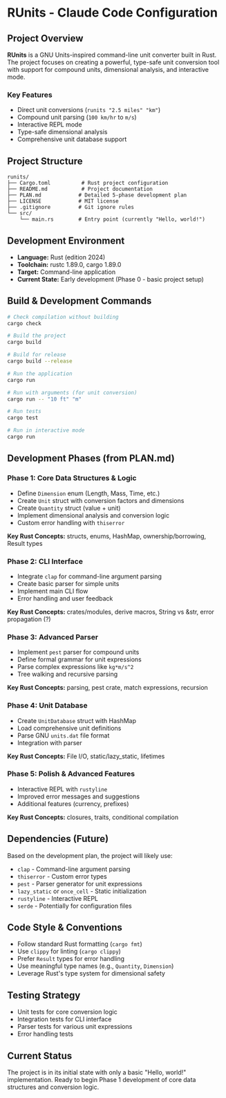 # RUnits - Claude Code Configuration

## Project Overview
**RUnits** is a GNU Units-inspired command-line unit converter built in Rust. The project focuses on creating a powerful, type-safe unit conversion tool with support for compound units, dimensional analysis, and interactive mode.

### Key Features
- Direct unit conversions (`runits "2.5 miles" "km"`)
- Compound unit parsing (`100 km/hr` to `m/s`)
- Interactive REPL mode
- Type-safe dimensional analysis
- Comprehensive unit database support

## Project Structure
```
runits/
├── Cargo.toml          # Rust project configuration
├── README.md           # Project documentation
├── PLAN.md            # Detailed 5-phase development plan
├── LICENSE            # MIT license
├── .gitignore         # Git ignore rules
└── src/
    └── main.rs        # Entry point (currently "Hello, world!")
```

## Development Environment
- **Language:** Rust (edition 2024)
- **Toolchain:** rustc 1.89.0, cargo 1.89.0
- **Target:** Command-line application
- **Current State:** Early development (Phase 0 - basic project setup)

## Build & Development Commands
```bash
# Check compilation without building
cargo check

# Build the project
cargo build

# Build for release
cargo build --release

# Run the application
cargo run

# Run with arguments (for unit conversion)
cargo run -- "10 ft" "m"

# Run tests
cargo test

# Run in interactive mode
cargo run
```

## Development Phases (from PLAN.md)

### Phase 1: Core Data Structures & Logic
- Define `Dimension` enum (Length, Mass, Time, etc.)
- Create `Unit` struct with conversion factors and dimensions
- Create `Quantity` struct (value + unit)
- Implement dimensional analysis and conversion logic
- Custom error handling with `thiserror`

**Key Rust Concepts:** structs, enums, HashMap, ownership/borrowing, Result types

### Phase 2: CLI Interface
- Integrate `clap` for command-line argument parsing
- Create basic parser for simple units
- Implement main CLI flow
- Error handling and user feedback

**Key Rust Concepts:** crates/modules, derive macros, String vs &str, error propagation (?)

### Phase 3: Advanced Parser
- Implement `pest` parser for compound units
- Define formal grammar for unit expressions
- Parse complex expressions like `kg*m/s^2`
- Tree walking and recursive parsing

**Key Rust Concepts:** parsing, pest crate, match expressions, recursion

### Phase 4: Unit Database
- Create `UnitDatabase` struct with HashMap
- Load comprehensive unit definitions
- Parse GNU `units.dat` file format
- Integration with parser

**Key Rust Concepts:** File I/O, static/lazy_static, lifetimes

### Phase 5: Polish & Advanced Features
- Interactive REPL with `rustyline`
- Improved error messages and suggestions
- Additional features (currency, prefixes)

**Key Rust Concepts:** closures, traits, conditional compilation

## Dependencies (Future)
Based on the development plan, the project will likely use:
- `clap` - Command-line argument parsing
- `thiserror` - Custom error types
- `pest` - Parser generator for unit expressions
- `lazy_static` or `once_cell` - Static initialization
- `rustyline` - Interactive REPL
- `serde` - Potentially for configuration files

## Code Style & Conventions
- Follow standard Rust formatting (`cargo fmt`)
- Use `clippy` for linting (`cargo clippy`)
- Prefer `Result` types for error handling
- Use meaningful type names (e.g., `Quantity`, `Dimension`)
- Leverage Rust's type system for dimensional safety

## Testing Strategy
- Unit tests for core conversion logic
- Integration tests for CLI interface
- Parser tests for various unit expressions
- Error handling tests

## Current Status
The project is in its initial state with only a basic "Hello, world!" implementation. Ready to begin Phase 1 development of core data structures and conversion logic.